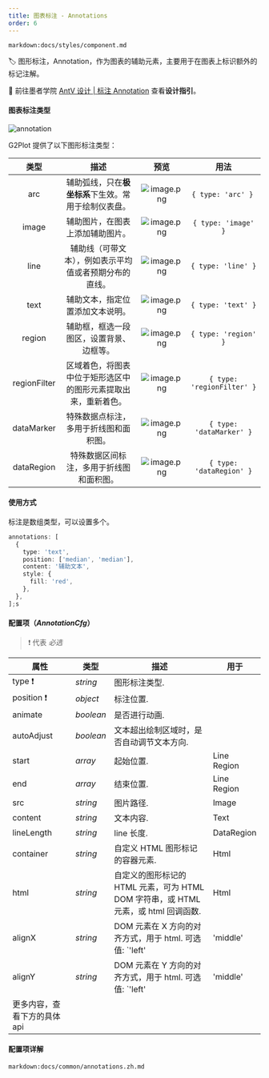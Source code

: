 ```yaml
---
title: 图表标注 - Annotations
order: 6
---
```


`markdown:docs/styles/component.md`

🏷️  图形标注，Annotation，作为图表的辅助元素，主要用于在图表上标识额外的标记注解。

🎨  前往墨者学院 [AntV 设计 | 标注 Annotation](https://www.yuque.com/mo-college/vis-design/ybatti) 查看**设计指引**。 


#### 图表标注类型

<img src="https://gw.alipayobjects.com/mdn/rms_f5c722/afts/img/A*B0q9R7s1v3sAAAAAAAAAAABkARQnAQ" class="component-img" alt="annotation" />

G2Plot 提供了以下图形标注类型：

|   **类型**   |     **描述**        |      **预览** |       **用法**              |
| :----------: | :-------------------------------: | :-----------------------: |  :----------------------: |
|     arc      |      辅助弧线，只在**极坐标系**下生效。常用于绘制仪表盘。 | ![image.png](https://gw.alipayobjects.com/mdn/rms_f5c722/afts/img/A*SccqSpP2hG4AAAAAAAAAAABkARQnAQ)      |     `{ type: 'arc' }`      |
|    image     |                辅助图片，在图表上添加辅助图片。 | ![image.png](https://gw.alipayobjects.com/mdn/rms_f5c722/afts/img/A*KYTbSbvRKHQAAAAAAAAAAABkARQnAQ)                |    `{ type: 'image' }`     |
|     line     |     辅助线（可带文本），例如表示平均值或者预期分布的直线。| ![image.png](https://gw.alipayobjects.com/mdn/rms_f5c722/afts/img/A*hd7PQ4z_JS8AAAAAAAAAAABkARQnAQ)     |     `{ type: 'line' }`     |
|     text     |                辅助文本，指定位置添加文本说明。| ![image.png](https://gw.alipayobjects.com/mdn/rms_f5c722/afts/img/A*PdjoSrdEhnwAAAAAAAAAAABkARQnAQ)                |     `{ type: 'text' }`     |
|    region    |            辅助框，框选一段图区，设置背景、边框等。 | ![image.png](https://gw.alipayobjects.com/mdn/rms_f5c722/afts/img/A*VEOZR5rXpqMAAAAAAAAAAABkARQnAQ)            |    `{ type: 'region' }`    |
| regionFilter | 区域着色，将图表中位于矩形选区中的图形元素提取出来，重新着色。 | ![image.png](https://gw.alipayobjects.com/mdn/rms_f5c722/afts/img/A*cp2jSJfeJDYAAAAAAAAAAABkARQnAQ) | `{ type: 'regionFilter' }` |
|  dataMarker  |             特殊数据点标注，多用于折线图和面积图。 | ![image.png](https://gw.alipayobjects.com/mdn/rms_f5c722/afts/img/A*h-e2TLivyI4AAAAAAAAAAABkARQnAQ)             |  `{ type: 'dataMarker' }`  |
|  dataRegion  |            特殊数据区间标注，多用于折线图和面积图。 | ![image.png](https://gw.alipayobjects.com/mdn/rms_f5c722/afts/img/A*NHbSRKacUesAAAAAAAAAAABkARQnAQ)            |  `{ type: 'dataRegion' }`  |

#### 使用方式

标注是数组类型，可以设置多个。

```ts
annotations: [
  {
    type: 'text',
    position: ['median', 'median'],
    content: '辅助文本',
    style: {
      fill: 'red',
    },
  },
];s
```

#### 配置项（_AnnotationCfg_）

> ❗️ 代表 _必选_

|   **属性**   |     **类型**        |      **描述** |       **用于**              |
| --- | --- | --- | --- |
| type ❗️ | _string_ | 图形标注类型. |
| position ❗️  | _object_ | 标注位置. |
| animate | _boolean_ | 是否进行动画. |
| autoAdjust | _boolean_ | 文本超出绘制区域时，是否自动调节文本方向. |
| start | _array_ | 起始位置. | <tag color="green" text="line"> Line </tag> <tag color="green" text="region"> Region </tag> 
| end | _array_ | 结束位置. | <tag color="green" text="line"> Line </tag> <tag color="green" text="region"> Region </tag> 
| src | _string_ | 图片路径. | <tag color="green" text="image"> Image</tag> 
| content | _string_ | 文本内容. | <tag color="green" text="text"> Text </tag> 
| lineLength | _string_ | line 长度. | <tag color="green" text="text"> DataRegion </tag> 
| container | _string_ | 自定义 HTML 图形标记的容器元素. | <tag color="green" text="html"> Html </tag> 
| html | _string_ | 自定义的图形标记的 HTML 元素，可为 HTML DOM 字符串，或 HTML 元素，或 html 回调函数. | <tag color="green" text="html"> Html </tag> 
| alignX | _string_ | DOM 元素在 X 方向的对齐方式，用于 html. 可选值: `'left' | 'middle' | 'right'` | <tag color="green" text="html"> Html </tag> 
| alignY | _string_ | DOM 元素在 Y 方向的对齐方式，用于 html. 可选值: `'left' | 'middle' | 'right'`  | <tag color="green" text="html"> Html </tag> 
| 更多内容，查看下方的具体 api |

#### 配置项详解

`markdown:docs/common/annotations.zh.md`